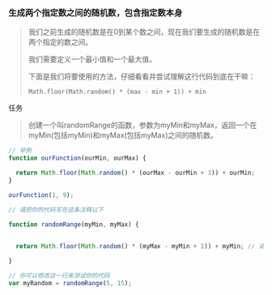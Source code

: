 ### 生成两个指定数之间的随机数，包含指定数本身

> 我们之前生成的随机数是在0到某个数之间，现在我们要生成的随机数是在两个指定的数之间。
>
> 我们需要定义一个最小值和一个最大值。
>
> 下面是我们将要使用的方法，仔细看看并尝试理解这行代码到底在干嘛：
>
> `Math.floor(Math.random() * (max - min + 1)) + min`

任务
> 创建一个叫randomRange的函数，参数为myMin和myMax，返回一个在myMin(包括myMin)和myMax(包括myMax)之间的随机数。

```javascript
// 举例
function ourFunction(ourMin, ourMax) {

  return Math.floor(Math.random() * (ourMax - ourMin + 1)) + ourMin;
}

ourFunction(1, 9);

// 请把你的代码写在这条注释以下

function randomRange(myMin, myMax) {
  

  return Math.floor(Math.random() * (myMax - myMin + 1)) + myMin; // 请修改这一行

}

// 你可以修改这一行来测试你的代码
var myRandom = randomRange(5, 15);

```